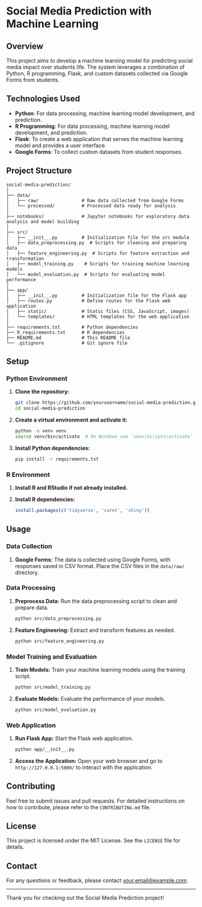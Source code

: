 # Social Media Prediction with Machine Learning

## Overview

This project aims to develop a machine learning model for predicting social media impact over students life. The system leverages a combination of Python, R programming, Flask, and custom datasets collected via Google Forms from students. 

## Technologies Used

- **Python**: For data processing, machine learning model development, and prediction.
- **R Programming**: For data processing, machine learning model development, and prediction.
- **Flask**: To create a web application that serves the machine learning model and provides a user interface.
- **Google Forms**: To collect custom datasets from student responses.

## Project Structure

```
social-media-prediction/
│
├── data/
│   ├── raw/                # Raw data collected from Google Forms
│   └── processed/          # Processed data ready for analysis
│
├── notebooks/              # Jupyter notebooks for exploratory data analysis and model building
│
├── src/
│   ├── __init__.py         # Initialization file for the src module
│   ├── data_preprocessing.py  # Scripts for cleaning and preparing data
│   ├── feature_engineering.py  # Scripts for feature extraction and transformation
│   ├── model_training.py    # Scripts for training machine learning models
│   └── model_evaluation.py  # Scripts for evaluating model performance
│
├── app/
│   ├── __init__.py         # Initialization file for the Flask app
│   ├── routes.py           # Define routes for the Flask web application
│   ├── static/             # Static files (CSS, JavaScript, images)
│   └── templates/          # HTML templates for the web application
│
├── requirements.txt        # Python dependencies
├── R_requirements.txt      # R dependencies
├── README.md               # This README file
└── .gitignore              # Git ignore file
```

## Setup

### Python Environment

1. **Clone the repository:**
   ```bash
   git clone https://github.com/yourusername/social-media-prediction.git
   cd social-media-prediction
   ```

2. **Create a virtual environment and activate it:**
   ```bash
   python -m venv venv
   source venv/bin/activate  # On Windows use `venv\Scripts\activate`
   ```

3. **Install Python dependencies:**
   ```bash
   pip install -r requirements.txt
   ```

### R Environment

1. **Install R and RStudio if not already installed.**

2. **Install R dependencies:**
   ```R
   install.packages(c('tidyverse', 'caret', 'shiny'))
   ```

## Usage

### Data Collection

1. **Google Forms:** The data is collected using Google Forms, with responses saved in CSV format. Place the CSV files in the `data/raw/` directory.

### Data Processing

1. **Preprocess Data:** Run the data preprocessing script to clean and prepare data.
   ```bash
   python src/data_preprocessing.py
   ```

2. **Feature Engineering:** Extract and transform features as needed.
   ```bash
   python src/feature_engineering.py
   ```

### Model Training and Evaluation

1. **Train Models:** Train your machine learning models using the training script.
   ```bash
   python src/model_training.py
   ```

2. **Evaluate Models:** Evaluate the performance of your models.
   ```bash
   python src/model_evaluation.py
   ```

### Web Application

1. **Run Flask App:** Start the Flask web application.
   ```bash
   python app/__init__.py
   ```

2. **Access the Application:** Open your web browser and go to `http://127.0.0.1:5000/` to interact with the application.

## Contributing

Feel free to submit issues and pull requests. For detailed instructions on how to contribute, please refer to the `CONTRIBUTING.md` file.

## License

This project is licensed under the MIT License. See the `LICENSE` file for details.

## Contact

For any questions or feedback, please contact [your.email@example.com](mailto:your.email@example.com).

---

Thank you for checking out the Social Media Prediction project!
